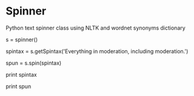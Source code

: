 Spinner
=======

Python text spinner class using NLTK and wordnet synonyms dictionary


s = spinner()

spintax = s.getSpintax('Everything in moderation, including moderation.')

spun = s.spin(spintax)

print spintax

print spun
